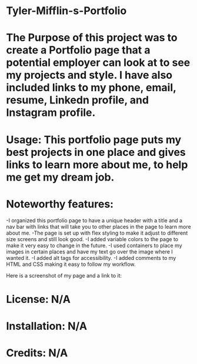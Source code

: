 # Tyler-Mifflin-s-Portfolio
# The Purpose of this project was to create a Portfolio page that a potential employer can look at to see my projects and style. I have also included links to my phone, email, resume, Linkedn profile, and Instagram profile.
# Usage: This portfolio page puts my best projects in one place and gives links to learn more about me, to help me get my dream job. 
# Noteworthy features: 
-I organized this portfolio page to have a unique header with a title and a nav bar with links that will take you to other places in the page to learn more about me. 
-The page is set up with flex styling to make it adjust to different size screens and still look good.
-I added variable colors to the page to make it very easy to change in the future.
-I used containers to place my images in certain places and have my text go over the image where I wanted it.
-I added alt tags for accessibility.
-I added comments to my HTML and CSS making it easy to follow my workflow.

Here is a screenshot of my page and a link to it: 

# License: N/A
# Installation: N/A
# Credits: N/A


